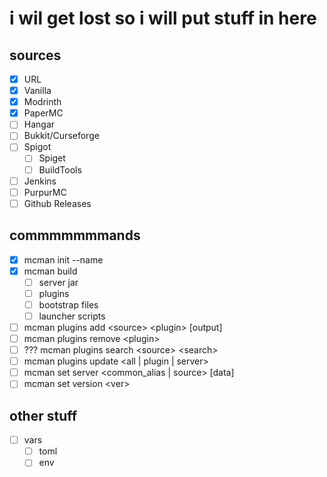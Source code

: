 # i wil get lost so i will put stuff in here

## sources

- [x] URL
- [x] Vanilla
- [x] Modrinth
- [x] PaperMC
- [ ] Hangar
- [ ] Bukkit/Curseforge
- [ ] Spigot
  - [ ] Spiget
  - [ ] BuildTools
- [ ] Jenkins
- [ ] PurpurMC
- [ ] Github Releases

## commmmmmmands

- [x] mcman init --name
- [x] mcman build
  - [ ] server jar
  - [ ] plugins
  - [ ] bootstrap files
  - [ ] launcher scripts
- [ ] mcman plugins add \<source> \<plugin> [output]
- [ ] mcman plugins remove \<plugin>
- [ ] ??? mcman plugins search \<source> \<search>
- [ ] mcman plugins update \<all | plugin | server>
- [ ] mcman set server \<common_alias | source> [data]
- [ ] mcman set version \<ver>

## other stuff

- [ ] vars
  - [ ] toml
  - [ ] env
